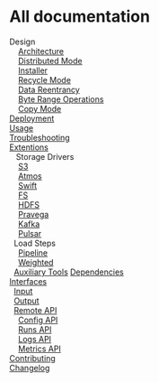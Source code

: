 # All documentation

Design<br/>
&nbsp;&nbsp;&nbsp;&nbsp;[Architecture](design/architecture)<br/>
&nbsp;&nbsp;&nbsp;&nbsp;[Distributed Mode](design/distributed_mode)<br/>
&nbsp;&nbsp;&nbsp;&nbsp;[Installer](design/installer)<br/>
&nbsp;&nbsp;&nbsp;&nbsp;[Recycle Mode](design/recycle_mode)<br/>
&nbsp;&nbsp;&nbsp;&nbsp;[Data Reentrancy](design/data_reentrancy)<br/>
&nbsp;&nbsp;&nbsp;&nbsp;[Byte Range Operations](usage/load/operations/byte_ranges)<br/>
&nbsp;&nbsp;&nbsp;&nbsp;[Copy Mode](design/copy_mode)<br/>
[Deployment](deployment)<br/>
[Usage](usage)<br/>
[Troubleshooting](troubleshooting)<br/>
[Extentions](https://github.com/emc-mongoose/mongoose)<br/>
&nbsp;&nbsp; Storage Drivers<br/>
&nbsp;&nbsp;&nbsp;&nbsp;[S3](https://github.com/emc-mongoose/mongoose-storage-driver-s3)<br/>
&nbsp;&nbsp;&nbsp;&nbsp;[Atmos](https://github.com/emc-mongoose/mongoose-storage-driver-atmos)<br/>
&nbsp;&nbsp;&nbsp;&nbsp;[Swift](https://github.com/emc-mongoose/mongoose-storage-driver-swift)<br/>
&nbsp;&nbsp;&nbsp;&nbsp;[FS](https://github.com/emc-mongoose/mongoose-storage-driver-fs)<br/>
&nbsp;&nbsp;&nbsp;&nbsp;[HDFS](https://github.com/emc-mongoose/mongoose-storage-driver-hdfs)<br/>
&nbsp;&nbsp;&nbsp;&nbsp;[Pravega](https://github.com/emc-mongoose/mongoose-storage-driver-pravega)<br/>
&nbsp;&nbsp;&nbsp;&nbsp;[Kafka](https://github.com/emc-mongoose/mongoose-storage-driver-kafka)<br/>
&nbsp;&nbsp;&nbsp;&nbsp;[Pulsar](https://github.com/emc-mongoose/mongoose-storage-driver-pulsar)<br/>
&nbsp;&nbsp;Load Steps<br/>
&nbsp;&nbsp;&nbsp;&nbsp;[Pipeline](https://github.com/emc-mongoose/mongoose-load-step-pipeline)<br/>
&nbsp;&nbsp;&nbsp;&nbsp;[Weighted](https://github.com/emc-mongoose/mongoose-load-step-weighted)<br/>
&nbsp;&nbsp;[Auxiliary Tools](https://github.com/emc-mongoose/mongoose#auxiliary-tools)
[Dependencies](dependencies)<br/>
[Interfaces](interfaces#interfaces)<br/>
&nbsp;&nbsp;[Input](interfaces/input)<br/>
&nbsp;&nbsp;[Output](interfaces/output)<br/>
&nbsp;&nbsp;[Remote API](interfaces/api/remote)<br/>
&nbsp;&nbsp;&nbsp;&nbsp;[Config API](interfaces/api/remote#config)<br/>
&nbsp;&nbsp;&nbsp;&nbsp;[Runs API](interfaces/api/remote#run)<br/>
&nbsp;&nbsp;&nbsp;&nbsp;[Logs API](interfaces/api/remote#logs)<br/>
&nbsp;&nbsp;&nbsp;&nbsp;[Metrics API](interfaces/api/remote#metrics)<br/>
[Contributing](CONTRIBUTING.md)<br/>
[Changelog](changelog)<br/>
